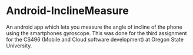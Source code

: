 Android-InclineMeasure
======================

An android app which lets you measure the angle of incline of the phone using the smartphones gyroscope.
This was done for the third assignment for the CS496 (Mobile and Cloud software development) at Oregon State University.
